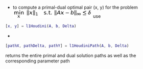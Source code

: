 - to compute a primal-dual optimal pair (x, y) for the problem ![p_delta](https://github.com/chrbraue/l1Houdini/blob/master/images/p_delta.jpg) use
```matlab
[x, y] = l1Houdini(A, b, Delta)
```


-
```matlab
[pathX, pathDelta, pathY] = l1HoudiniPath(A, b, Delta)
```
returns the entire primal and dual solution paths as well as the corresponding parameter path